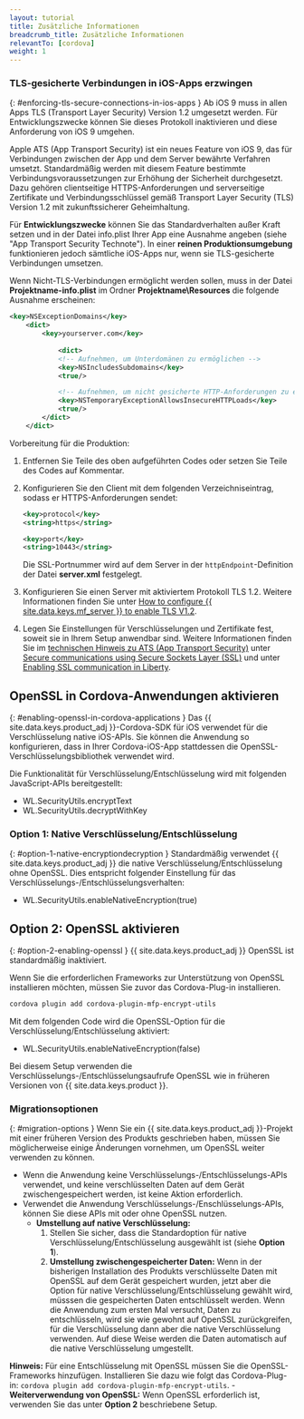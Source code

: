 ```yaml
---
layout: tutorial
title: Zusätzliche Informationen
breadcrumb_title: Zusätzliche Informationen
relevantTo: [cordova]
weight: 1
---
```

<!-- NLS_CHARSET=UTF-8 -->
### TLS-gesicherte Verbindungen in iOS-Apps erzwingen
{: #enforcing-tls-secure-connections-in-ios-apps }
Ab iOS 9 muss in allen Apps TLS (Transport Layer Security) Version 1.2 umgesetzt werden. Für Entwicklungszwecke können Sie dieses
Protokoll inaktivieren und diese Anforderung von iOS 9 umgehen. 

Apple ATS (App Transport Security) ist ein neues Feature von iOS 9, das für Verbindungen zwischen der App und dem Server
bewährte Verfahren umsetzt. Standardmäßig werden mit diesem Feature bestimmte Verbindungsvoraussetzungen
zur Erhöhung der Sicherheit durchgesetzt. Dazu gehören clientseitige HTTPS-Anforderungen
und serverseitige Zertifikate und Verbindungsschlüssel gemäß Transport Layer Security (TLS) Version 1.2 mit zukunftssicherer Geheimhaltung. 

Für **Entwicklungszwecke** können Sie das Standardverhalten außer Kraft setzen und in der Datei info.plist Ihrer App eine Ausnahme angeben (siehe "App Transport Security Technote"). In einer **reinen Produktionsumgebung** funktionieren jedoch sämtliche iOS-Apps nur,
wenn sie TLS-gesicherte Verbindungen umsetzen. 

Wenn Nicht-TLS-Verbindungen
ermöglicht werden sollen, muss in der Datei
**Projektname-info.plist** im Ordner
**Projektname\Resources** die folgende Ausnahme erscheinen: 

```xml
<key>NSExceptionDomains</key>
    <dict>
        <key>yourserver.com</key>
    
            <dict>
            <!-- Aufnehmen, um Unterdomänen zu ermöglichen -->
            <key>NSIncludesSubdomains</key>
            <true/>

            <!-- Aufnehmen, um nicht gesicherte HTTP-Anforderungen zu ermöglichen -->
            <key>NSTemporaryExceptionAllowsInsecureHTTPLoads</key>
            <true/>
        </dict>
    </dict>
```

Vorbereitung für die Produktion: 

1. Entfernen Sie Teile des oben aufgeführten Codes oder setzen Sie Teile des Codes auf Kommentar.   
2. Konfigurieren Sie den Client mit dem folgenden Verzeichniseintrag, sodass er HTTPS-Anforderungen sendet:   

   ```xml
   <key>protocol</key>
   <string>https</string>

   <key>port</key>
   <string>10443</string>
   ```
   
   Die SSL-Portnummer wird auf dem Server
in der
`httpEndpoint`-Definition der Datei **server.xml** festgelegt. 
    
3. Konfigurieren Sie einen Server mit aktiviertem Protokoll TLS 1.2.
Weitere Informationen finden Sie unter [How to configure {{ site.data.keys.mf_server }}  to enable TLS V1.2](http://www-01.ibm.com/support/docview.wss?uid=swg21965659). 
4. Legen Sie Einstellungen für Verschlüsselungen und Zertifikate fest, soweit sie in Ihrem Setup anwendbar sind. Weitere Informationen finden Sie im [technischen Hinweis zu ATS (App Transport Security)](https://developer.apple.com/library/prerelease/ios/technotes/App-Transport-Security-Technote/) unter [Secure communications using Secure Sockets Layer (SSL)](http://www-01.ibm.com/support/knowledgecenter/SSAW57_8.5.5/com.ibm.websphere.nd.doc/ae/csec_sslsecurecom.html?cp=SSAW57_8.5.5%2F1-8-2-33-4-0&lang=en) und unter [Enabling SSL communication in Liberty](http://www-01.ibm.com/support/knowledgecenter/SSAW57_8.5.5/com.ibm.websphere.wlp.nd.doc/ae/twlp_sec_ssl.html?cp=SSAW57_8.5.5%2F1-3-11-0-4-1-0).

## OpenSSL in Cordova-Anwendungen aktivieren
{: #enabling-openssl-in-cordova-applications }
Das {{ site.data.keys.product_adj }}-Cordova-SDK für iOS verwendet
für die Verschlüsselung native iOS-APIs. Sie können
die Anwendung
so konfigurieren, dass
in Ihrer Cordova-iOS-App stattdessen die OpenSSL-Verschlüsselungsbibliothek verwendet wird. 

Die Funktionalität für Verschlüsselung/Entschlüsselung wird mit folgenden JavaScript-APIs bereitgestellt: 

* WL.SecurityUtils.encryptText
* WL.SecurityUtils.decryptWithKey

### Option 1: Native Verschlüsselung/Entschlüsselung
{: #option-1-native-encryptiondecryption }
Standardmäßig verwendet {{ site.data.keys.product_adj }} die native Verschlüsselung/Entschlüsselung ohne OpenSSL. Dies entspricht folgender Einstellung für das
Verschlüsselungs-/Entschlüsselungsverhalten: 

* WL.SecurityUtils.enableNativeEncryption(true)

## Option 2: OpenSSL aktivieren
{: #option-2-enabling-openssl }
{{ site.data.keys.product_adj }} OpenSSL ist standardmäßig inaktiviert. 

Wenn Sie die erforderlichen Frameworks zur Unterstützung von OpenSSL installieren möchten, müssen Sie zuvor das
Cordova-Plug-in installieren. 

```bash
cordova plugin add cordova-plugin-mfp-encrypt-utils
```

Mit dem folgenden Code wird die OpenSSL-Option für die Verschlüsselung/Entschlüsselung aktiviert: 

* WL.SecurityUtils.enableNativeEncryption(false)

Bei diesem Setup verwenden die Verschlüsselungs-/Entschlüsselungsaufrufe OpenSSL wie in
früheren Versionen von {{ site.data.keys.product }}.

### Migrationsoptionen
{: #migration-options }
Wenn Sie ein {{ site.data.keys.product_adj }}-Projekt mit einer früheren Version des Produkts
geschrieben haben, müssen Sie möglicherweise einige Änderungen vornehmen, um OpenSSL weiter verwenden zu können. 

* Wenn die Anwendung keine Verschlüsselungs-/Entschlüsselungs-APIs verwendet, und keine verschlüsselten Daten auf dem Gerät zwischengespeichert werden, ist keine
Aktion erforderlich. 
* Verwendet die Anwendung Verschlüsselungs-/Enschlüsselungs-APIs, können Sie diese APIs mit oder ohne OpenSSL nutzen. 
    - **Umstellung auf native Verschlüsselung:**
        1. Stellen Sie sicher, dass die Standardoption für native Verschlüsselung/Entschlüsselung ausgewählt ist (siehe **Option 1**). 
        2. **Umstellung zwischengespeicherter Daten:** Wenn in der bisherigen Installation des Produkts
verschlüsselte Daten mit OpenSSL
auf dem Gerät gespeichert wurden, jetzt aber die Option für native Verschlüsselung/Entschlüsselung gewählt wird, müsssen die
gespeicherten Daten entschlüsselt werden. Wenn die Anwendung zum ersten Mal versucht, Daten zu entschlüsseln, wird sie wie gewohnt auf
OpenSSL zurückgreifen, für die Verschlüsselung dann aber die native Verschlüsselung verwenden. Auf diese Weise werden
die Daten automatisch auf die native Verschlüsselung umgestellt.

**Hinweis:** Für eine Entschlüsselung mit
OpenSSL müssen Sie die OpenSSL-Frameworks hinzufügen. Installieren Sie dazu wie folgt das Cordova-Plug-in: `cordova plugin add cordova-plugin-mfp-encrypt-utils`. 
    - **Weiterverwendung von OpenSSL:** Wenn OpenSSL erforderlich ist, verwenden Sie das unter **Option
2** beschriebene Setup. 

